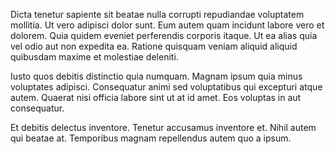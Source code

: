 Dicta tenetur sapiente sit beatae nulla corrupti repudiandae voluptatem mollitia. Ut vero adipisci dolor sunt. Eum autem quam incidunt labore vero et dolorem. Quia quidem eveniet perferendis corporis itaque. Ut ea alias quia vel odio aut non expedita ea. Ratione quisquam veniam aliquid aliquid quibusdam maxime et molestiae deleniti.
 Iusto quos debitis distinctio quia numquam. Magnam ipsum quia minus voluptates adipisci. Consequatur animi sed voluptatibus qui excepturi atque autem. Quaerat nisi officia labore sint ut at id amet. Eos voluptas in aut consequatur.
 Et debitis delectus inventore. Tenetur accusamus inventore et. Nihil autem qui beatae at. Temporibus magnam repellendus autem quo a ipsum.